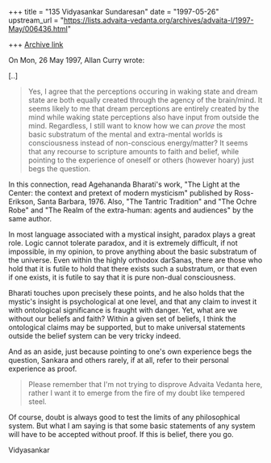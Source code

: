 +++
title = "135 Vidyasankar Sundaresan"
date = "1997-05-26"
upstream_url = "https://lists.advaita-vedanta.org/archives/advaita-l/1997-May/006436.html"

+++
[Archive link](https://lists.advaita-vedanta.org/archives/advaita-l/1997-May/006436.html)

On Mon, 26 May 1997, Allan Curry wrote:

[..]

> Yes, I agree that the perceptions occuring in waking state and dream state
> are both equally created through the agency of the brain/mind. It seems
> likely to me that dream perceptions are entirely created by the mind while
> waking state perceptions also have input from outside the mind. Regardless,
> I still want to know how we can *prove* the most basic substratum of the
> mental and extra-mental worlds is consciousness instead of non-conscious
> energy/matter? It seems that any recourse to scripture amounts to faith and
> belief, while pointing to the experience of oneself or others (however
> hoary) just begs the question.

In this connection, read Agehananda Bharati's work, "The Light at the
Center: the context and pretext of modern mysticism" published by
Ross-Erikson, Santa Barbara, 1976. Also, "The Tantric Tradition" and "The
Ochre Robe" and "The Realm of the extra-human: agents and audiences" by
the same author.

In most language associated with a mystical insight, paradox plays a great
role. Logic cannot tolerate paradox, and it is extremely difficult, if not
impossible, in my opinion, to prove anything about the basic substratum of
the universe. Even within the highly orthodox darSanas, there are those
who hold that it is futile to hold that there exists such a substratum, or
that even if one exists, it is futile to say that it is pure non-dual
consciousness.

Bharati touches upon precisely these points, and he also holds that the
mystic's insight is psychological at one level, and that any claim to
invest it with ontological significance is fraught with danger. Yet, what
are we without our beliefs and faith? Within a given set of beliefs, I
think the ontological claims may be supported, but to make universal
statements outside the belief system can be very tricky indeed.

And as an aside, just because pointing to one's own experience begs the
question, Sankara and others rarely, if at all, refer to their personal
experience as proof.

>
> Please remember that I'm not trying to disprove Advaita Vedanta here,
> rather I want it to emerge from the fire of my doubt like tempered steel.

Of course, doubt is always good to test the limits of any philosophical
system. But what I am saying is that some basic statements of any system
will have to be accepted without proof. If this is belief, there you go.

Vidyasankar

